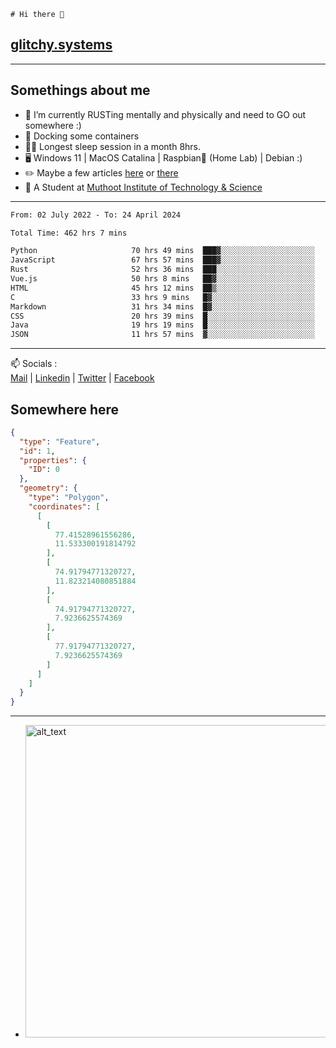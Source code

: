 ```
# Hi there 👋
```
## [glitchy.systems](https://glitchy.systems)
---

## Somethings about me



- 🌱 I’m currently RUSTing mentally and physically and need to GO out somewhere :)
- 🐋 Docking some containers
- 😶‍🌫️ Longest sleep session in a month 8hrs.
- 🖥️ Windows 11 | MacOS Catalina | Raspbian🥧 (Home Lab) | Debian :)
- ✏️ Maybe a few articles [here](https://medium.com/@advaithnarayanan8) or [there](https://medium.com/@advaithnarayanan8)
- 📑 A Student at [Muthoot Institute of Technology & Science](https://mgmits.ac.in/)



---

<!--START_SECTION:waka-->

```txt
From: 02 July 2022 - To: 24 April 2024

Total Time: 462 hrs 7 mins

Python                     70 hrs 49 mins  ███▓░░░░░░░░░░░░░░░░░░░░░   15.32 %
JavaScript                 67 hrs 57 mins  ███▓░░░░░░░░░░░░░░░░░░░░░   14.71 %
Rust                       52 hrs 36 mins  ███░░░░░░░░░░░░░░░░░░░░░░   11.39 %
Vue.js                     50 hrs 8 mins   ██▓░░░░░░░░░░░░░░░░░░░░░░   10.85 %
HTML                       45 hrs 12 mins  ██▒░░░░░░░░░░░░░░░░░░░░░░   09.78 %
C                          33 hrs 9 mins   █▓░░░░░░░░░░░░░░░░░░░░░░░   07.18 %
Markdown                   31 hrs 34 mins  █▓░░░░░░░░░░░░░░░░░░░░░░░   06.83 %
CSS                        20 hrs 39 mins  █░░░░░░░░░░░░░░░░░░░░░░░░   04.47 %
Java                       19 hrs 19 mins  █░░░░░░░░░░░░░░░░░░░░░░░░   04.18 %
JSON                       11 hrs 57 mins  ▓░░░░░░░░░░░░░░░░░░░░░░░░   02.59 %
```

<!--END_SECTION:waka-->

---

📫 Socials :<br>
[Mail](mailto:advaith@glitchy.systems) | [Linkedin](https://www.linkedin.com/in/advaith-narayanan-a72152214/) | [Twitter](https://twitter.com/advaithnarayan) | [Facebook](https://screenmessage.com/qinq)

## Somewhere here

```geojson
{
  "type": "Feature",
  "id": 1,
  "properties": {
    "ID": 0
  },
  "geometry": {
    "type": "Polygon",
    "coordinates": [
      [
        [
          77.41528961556286,
          11.533300191814792
        ],
        [
          74.91794771320727,
          11.823214080851884
        ],
        [
          74.91794771320727,
          7.9236625574369
        ],
        [
          77.91794771320727,
          7.9236625574369
        ]
      ]
    ]
  }
}
```


--- 
- [<img alt="alt_text" width="500px" src="https://valid.x86.fr/cache/banner/xv24bv-6.png" />](https://valid.x86.fr/xv24bv)


